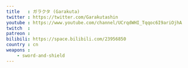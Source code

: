 ```yaml
---
title   : ガラクタ (Garakuta)
twitter : https://twitter.com/Garakutashin
youtube : https://www.youtube.com/channel/UCrqdWHI_Tqqoc6I9ariOjhA
twitch  :
patreon :
bilibili: https://space.bilibili.com/23956850
country : cn
weapons :
    - sword-and-shield
---
```

